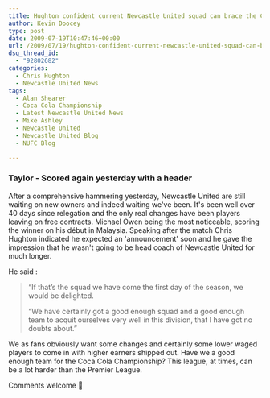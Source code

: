 ```yaml
---
title: Hughton confident current Newcastle United squad can brace the Championship
author: Kevin Doocey
type: post
date: 2009-07-19T10:47:46+00:00
url: /2009/07/19/hughton-confident-current-newcastle-united-squad-can-brace-the-championship/
dsq_thread_id:
  - "92802682"
categories:
  - Chris Hughton
  - Newcastle United News
tags:
  - Alan Shearer
  - Coca Cola Championship
  - Latest Newcastle United News
  - Mike Ashley
  - Newcastle United
  - Newcastle United Blog
  - NUFC Blog

---
```

### Taylor - Scored again yesterday with a header

After a comprehensive  hammering yesterday, Newcastle United are still waiting on new owners and indeed waiting we've been. It's been well over 40 days since relegation and the only real changes have been players leaving on free contracts. Michael Owen being the most noticeable, scoring the winner on his début in Malaysia. Speaking after the match Chris Hughton indicated he expected an 'announcement' soon and he gave the impression that he wasn't going to be head coach of Newcastle United for much longer.

He said :

> “If that’s the squad we have come the first day of the season, we would be delighted.
>
> “We have certainly got a good enough squad and a good enough team to acquit ourselves very well in this division, that I have got no doubts about.”

We as fans obviously want some changes and certainly some lower waged players to come in with higher earners shipped out. Have we a good enough team for the Coca Cola Championship? This league, at times, can be a lot harder than the Premier League.

Comments welcome 🙂
